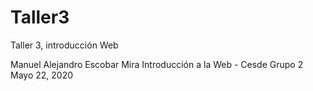 # Taller3
Taller 3, introducción Web

Manuel Alejandro Escobar Mira
Introducción a la Web - Cesde Grupo 2
Mayo 22, 2020
